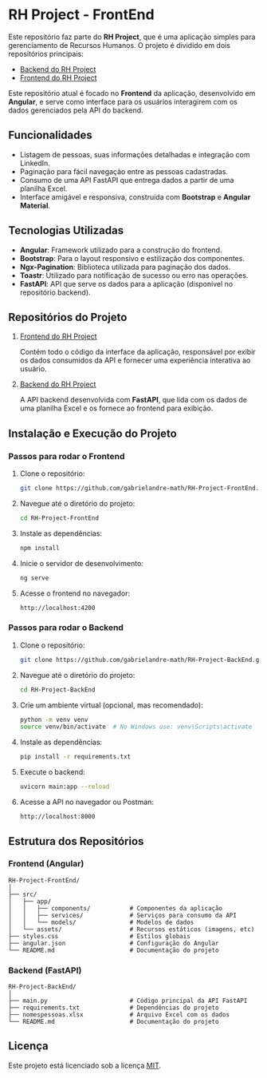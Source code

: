 # RH Project - FrontEnd

Este repositório faz parte do **RH Project**, que é uma aplicação simples para gerenciamento de Recursos Humanos. O projeto é dividido em dois repositórios principais:

- [Backend do RH Project](https://github.com/gabrielandre-math/RH-Project-BackEnd/tree/master)
- [Frontend do RH Project](https://github.com/gabrielandre-math/RH-Project-FrontEnd/tree/master)

Este repositório atual é focado no **Frontend** da aplicação, desenvolvido em **Angular**, e serve como interface para os usuários interagirem com os dados gerenciados pela API do backend.

## Funcionalidades

- Listagem de pessoas, suas informações detalhadas e integração com LinkedIn.
- Paginação para fácil navegação entre as pessoas cadastradas.
- Consumo de uma API FastAPI que entrega dados a partir de uma planilha Excel.
- Interface amigável e responsiva, construída com **Bootstrap** e **Angular Material**.

## Tecnologias Utilizadas

- **Angular**: Framework utilizado para a construção do frontend.
- **Bootstrap**: Para o layout responsivo e estilização dos componentes.
- **Ngx-Pagination**: Biblioteca utilizada para paginação dos dados.
- **Toastr**: Utilizado para notificação de sucesso ou erro nas operações.
- **FastAPI**: API que serve os dados para a aplicação (disponível no repositório backend).
  
## Repositórios do Projeto

1. [Frontend do RH Project](https://github.com/gabrielandre-math/RH-Project-FrontEnd/tree/master)
   
   Contém todo o código da interface da aplicação, responsável por exibir os dados consumidos da API e fornecer uma experiência interativa ao usuário.

2. [Backend do RH Project](https://github.com/gabrielandre-math/RH-Project-BackEnd/tree/master)
   
   A API backend desenvolvida com **FastAPI**, que lida com os dados de uma planilha Excel e os fornece ao frontend para exibição.

## Instalação e Execução do Projeto

### Passos para rodar o Frontend

1. Clone o repositório:
   ```bash
   git clone https://github.com/gabrielandre-math/RH-Project-FrontEnd.git
   ```

2. Navegue até o diretório do projeto:
   ```bash
   cd RH-Project-FrontEnd
   ```

3. Instale as dependências:
   ```bash
   npm install
   ```

4. Inicie o servidor de desenvolvimento:
   ```bash
   ng serve
   ```

5. Acesse o frontend no navegador:
   ```text
   http://localhost:4200
   ```

### Passos para rodar o Backend

1. Clone o repositório:
   ```bash
   git clone https://github.com/gabrielandre-math/RH-Project-BackEnd.git
   ```

2. Navegue até o diretório do projeto:
   ```bash
   cd RH-Project-BackEnd
   ```

3. Crie um ambiente virtual (opcional, mas recomendado):
   ```bash
   python -m venv venv
   source venv/bin/activate  # No Windows use: venv\Scripts\activate
   ```

4. Instale as dependências:
   ```bash
   pip install -r requirements.txt
   ```

5. Execute o backend:
   ```bash
   uvicorn main:app --reload
   ```

6. Acesse a API no navegador ou Postman:
   ```text
   http://localhost:8000
   ```

## Estrutura dos Repositórios

### Frontend (Angular)

```text
RH-Project-FrontEnd/
│
├── src/
│   ├── app/
│   │   ├── components/           # Componentes da aplicação
│   │   ├── services/             # Serviços para consumo da API
│   │   └── models/               # Modelos de dados
│   └── assets/                   # Recursos estáticos (imagens, etc)
├── styles.css                    # Estilos globais
├── angular.json                  # Configuração do Angular
└── README.md                     # Documentação do projeto
```

### Backend (FastAPI)

```text
RH-Project-BackEnd/
│
├── main.py                       # Código principal da API FastAPI
├── requirements.txt              # Dependências do projeto
├── nomespessoas.xlsx             # Arquivo Excel com os dados
└── README.md                     # Documentação do projeto
```

## Licença

Este projeto está licenciado sob a licença [MIT](LICENSE).

